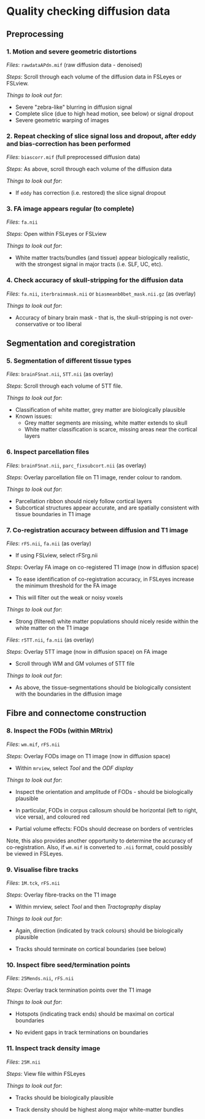 # Quality checking diffusion data

## Preprocessing

### 1. Motion and severe geometric distortions

_Files_: `rawdataAPdn.mif` (raw diffusion data - denoised)

_Steps_: Scroll through each volume of the diffusion data in FSLeyes or FSLview.

_Things to look out for_: 

* Severe "zebra-like" blurring in diffusion signal
* Complete slice (due to high head motion, see below) or signal dropout
* Severe geometric warping of images

### 2. Repeat checking of slice signal loss and dropout, after eddy and bias-correction has been performed

_Files_: `biascorr.mif` (full preprocessed diffusion data)

_Steps_: As above, scroll through each volume of the diffusion data

_Things to look out for_:

* If `eddy` has correction (i.e. restored) the slice signal dropout

### 3. FA image appears regular (to complete)

_Files_: `fa.nii`

_Steps_: Open within FSLeyes or FSLview

_Things to look out for_:

* White matter tracts/bundles (and tissue) appear biologically realistic, with the strongest signal in major tracts (i.e. SLF, UC, etc).

### 4. Check accuracy of skull-stripping for the diffusion data

_Files_: `fa.nii`, `iterbrainmask.nii` or `biasmeanb0bet_mask.nii.gz` (as overlay)

_Things to look out for_:

* Accuracy of binary brain mask - that is, the skull-stripping is not over-conservative or too liberal

## Segmentation and coregistration

### 5. Segmentation of different tissue types

_Files_: `brainFSnat.nii`, `5TT.nii` (as overlay)

_Steps_: Scroll through each volume of 5TT file.

_Things to look out for_:

* Classification of white matter, grey matter are biologically plausible
* Known issues:
	* Grey matter segments are missing, white matter extends to skull
	* White matter classification is scarce, missing areas near the cortical layers

### 6. Inspect parcellation files

_Files_: `brainFSnat.nii`, `parc_fixsubcort.nii` (as overlay)

_Steps_: Overlay parcellation file on T1 image, render colour to random.

_Things to look out for_:

* Parcellation ribbon should nicely follow cortical layers
* Subcortical structures appear accurate, and are spatially consistent with tissue boundaries in T1 image

### 7. Co-registration accuracy between diffusion and T1 image

_Files_: `rFS.nii`, `fa.nii` (as overlay)

* If using FSLview, select rFSrg.nii

_Steps_: Overlay FA image on co-registered T1 image (now in diffusion space)

* To ease identification of co-registration accuracy, in FSLeyes increase the minimum threshold for the FA image

* This will filter out the weak or noisy voxels

_Things to look out for_:

* Strong (filtered) white matter populations should nicely reside within the white matter on the T1 image

_Files_: `r5TT.nii`, `fa.nii` (as overlay)

_Steps_: Overlay 5TT image (now in diffusion space) on FA image

* Scroll through WM and GM volumes of 5TT file

_Things to look out for_:

* As above, the tissue-segmentations should be biologically consistent with the boundaries in the diffusion image

## Fibre and connectome construction

### 8. Inspect the FODs (within MRtrix)

_Files_: `wm.mif`, `rFS.nii`

_Steps_: Overlay FODs image on T1 image (now in diffusion space)

* Within `mrview`, select _Tool_ and the _ODF display_

_Things to look out for_:
* Inspect the orientation and amplitude of FODs - should be biologically plausible
* In particular, FODs in corpus callosum should be horizontal (left to right, vice versa), and coloured red

* Partial volume effects: FODs should decrease on borders of ventricles

Note, this also provides another opportunity to determine the accuracy of co-registration. Also, if `wm.mif` is converted to `.nii` format, could possibly be viewed in FSLeyes.

### 9. Visualise fibre tracks

_Files_: `1M.tck`, `rFS.nii`

_Steps_: Overlay fibre-tracks on the T1 image

* Within mrview, select _Tool_ and then _Tractography_ display

_Things to look out for_:

* Again, direction (indicated by track colours) should be biologically plausible

* Tracks should terminate on cortical boundaries (see below)

### 10. Inspect fibre seed/termination points

_Files_: `25Mends.nii`, `rFS.nii`

_Steps_: Overlay track termination points over the T1 image

_Things to look out for_:

* Hotspots (indicating track ends) should be maximal on cortical boundaries

* No evident gaps in track terminations on boundaries

### 11. Inspect track density image

_Files_: `25M.nii`

_Steps_: View file within FSLeyes

_Things to look out for_:

* Tracks should be biologically plausible

* Track density should be highest along major white-matter bundles
